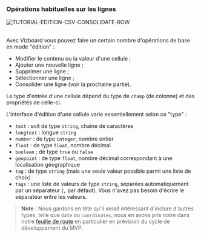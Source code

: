 ### Opérations habituelles sur les lignes

<div>
  <img
    alt="TUTORIAL-EDITION-CSV-CONSOLIDATE-ROW"
    src="https://raw.githubusercontent.com/multi-coop/vizboard-website-content/main/images/tutorial/commented/tutorial-csv-edition-fr.png"
    />
</div>

<br>

Avec Vizboard vous pouvez faire un certain nombre d'opérations de base en mode "édition" :

- Modifier le contenu ou la valeur d'une cellule ;
- Ajouter une nouvelle ligne ;
- Supprimer une ligne ;
- Sélectionner une ligne ;
- Consolider une ligne (voir la prochaine partie).

Le type d'entrée d'une cellule dépend du type de `champ` (de colonne) et des propriétés de celle-ci.

L'interface d'édition d'une cellule varie essentiellement selon ce "type" :

- `text` :  soit de type `string`, chaîne de caractères
- `longtext` : longue `string`
- `number` : de type `integer`, nombre entier
- `float` : de type `float`, nombre décimal
- `boolean` ; de type `true` ou `false`
- `geopoint` : de type `float`, nombre décimal correspondant à une localisation géographique
- `tag` : de type `string` (mais une seule valeur possible parmi une liste de choix)
- `tags` : une liste de valeurs de type `string`, séparées automatiquement par un séparateur (`,` par défaut). Vous n'avez pas besoin d'écrire le séparateur entre les valeurs.

> **Note** : Nous gardons en tête qu'il serait intéressant d'inclure d'autres types, telle que `date` ou `coordinates`, nous en avons pris notre dans notre [feuille de route](/software) en particulier en prévision du cycle de développement du MVP.
